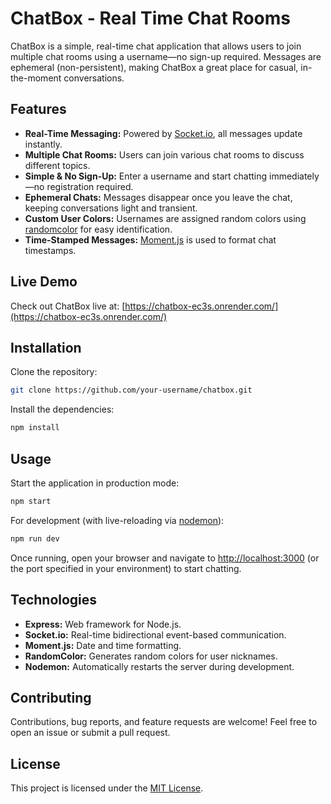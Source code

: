 # ChatBox - Real Time Chat Rooms

ChatBox is a simple, real-time chat application that allows users to join multiple chat rooms using a username—no sign-up required. Messages are ephemeral (non-persistent), making ChatBox a great place for casual, in-the-moment conversations.

## Features

- **Real-Time Messaging:** Powered by [Socket.io](https://socket.io/), all messages update instantly.
- **Multiple Chat Rooms:** Users can join various chat rooms to discuss different topics.
- **Simple & No Sign-Up:** Enter a username and start chatting immediately—no registration required.
- **Ephemeral Chats:** Messages disappear once you leave the chat, keeping conversations light and transient.
- **Custom User Colors:** Usernames are assigned random colors using [randomcolor](https://www.npmjs.com/package/randomcolor) for easy identification.
- **Time-Stamped Messages:** [Moment.js](https://momentjs.com/) is used to format chat timestamps.

## Live Demo

Check out ChatBox live at: [https://chatbox-ec3s.onrender.com/](https://chatbox-ec3s.onrender.com/)

## Installation

Clone the repository:

```bash
git clone https://github.com/your-username/chatbox.git
```

Install the dependencies:

```bash
npm install
```

## Usage

Start the application in production mode:

```bash
npm start
```

For development (with live-reloading via [nodemon](https://nodemon.io/)):

```bash
npm run dev
```

Once running, open your browser and navigate to [http://localhost:3000](http://localhost:3000) (or the port specified in your environment) to start chatting.

## Technologies

- **Express:** Web framework for Node.js.
- **Socket.io:** Real-time bidirectional event-based communication.
- **Moment.js:** Date and time formatting.
- **RandomColor:** Generates random colors for user nicknames.
- **Nodemon:** Automatically restarts the server during development.

## Contributing

Contributions, bug reports, and feature requests are welcome! Feel free to open an issue or submit a pull request.

## License

This project is licensed under the [MIT License](LICENSE).
